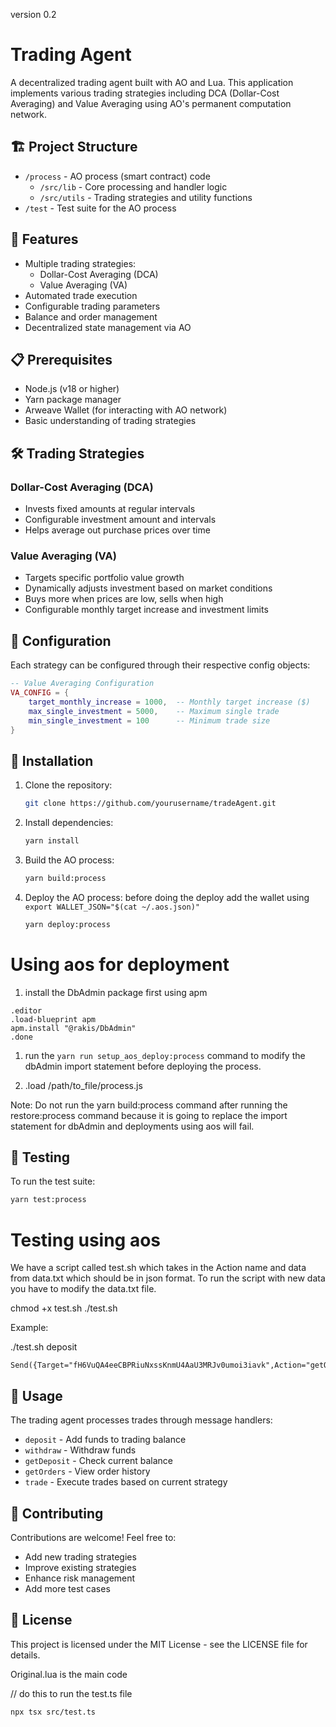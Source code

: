 version 0.2

# Trading Agent

A decentralized trading agent built with AO and Lua. This application implements various trading strategies including DCA (Dollar-Cost Averaging) and Value Averaging using AO's permanent computation network.

## 🏗️ Project Structure

- `/process` - AO process (smart contract) code
  - `/src/lib` - Core processing and handler logic
  - `/src/utils` - Trading strategies and utility functions
- `/test` - Test suite for the AO process

## 🚀 Features

- Multiple trading strategies:
  - Dollar-Cost Averaging (DCA)
  - Value Averaging (VA)
- Automated trade execution
- Configurable trading parameters
- Balance and order management
- Decentralized state management via AO

## 📋 Prerequisites

- Node.js (v18 or higher)
- Yarn package manager
- Arweave Wallet (for interacting with AO network)
- Basic understanding of trading strategies

## 🛠️ Trading Strategies

### Dollar-Cost Averaging (DCA)

- Invests fixed amounts at regular intervals
- Configurable investment amount and intervals
- Helps average out purchase prices over time

### Value Averaging (VA)

- Targets specific portfolio value growth
- Dynamically adjusts investment based on market conditions
- Buys more when prices are low, sells when high
- Configurable monthly target increase and investment limits

## 💼 Configuration

Each strategy can be configured through their respective config objects:

```lua
-- Value Averaging Configuration
VA_CONFIG = {
    target_monthly_increase = 1000,  -- Monthly target increase ($)
    max_single_investment = 5000,    -- Maximum single trade
    min_single_investment = 100      -- Minimum trade size
}
```

## 🔧 Installation

1. Clone the repository:

   ```bash
   git clone https://github.com/yourusername/tradeAgent.git
   ```

2. Install dependencies:

   ```bash
   yarn install
   ```

3. Build the AO process:

   ```bash
   yarn build:process
   ```

4. Deploy the AO process:
   before doing the deploy add the wallet using `export WALLET_JSON="$(cat ~/.aos.json)"`
   ```bash
   yarn deploy:process
   ```

# Using aos for deployment

1. install the DbAdmin package first using apm

```
.editor
.load-blueprint apm
apm.install "@rakis/DbAdmin"
.done
```

1. run the `yarn run setup_aos_deploy:process` command to modify the dbAdmin import statement before deploying the process.

2. .load /path/to_file/process.js

Note: Do not run the yarn build:process command after running the restore:process command because it is going to replace the import statement for dbAdmin and deployments using aos will fail.

## 🧪 Testing

To run the test suite:

```bash
yarn test:process
```

# Testing using aos

We have a script called test.sh which takes in the Action name and data from data.txt which should be in json format. To run the script with new data you have to modify the data.txt file.

chmod +x test.sh
./test.sh <action>

Example:

./test.sh deposit

```
Send({Target="fH6VuQA4eeCBPRiuNxssKnmU4AaU3MRJv0umoi3iavk",Action="getOrders",Data=""})
```

## 📝 Usage

The trading agent processes trades through message handlers:

- `deposit` - Add funds to trading balance
- `withdraw` - Withdraw funds
- `getDeposit` - Check current balance
- `getOrders` - View order history
- `trade` - Execute trades based on current strategy

## 🤝 Contributing

Contributions are welcome! Feel free to:

- Add new trading strategies
- Improve existing strategies
- Enhance risk management
- Add more test cases

## 📜 License

This project is licensed under the MIT License - see the LICENSE file for details.

Original.lua is the main code

// do this to run the test.ts file

```
npx tsx src/test.ts
```
